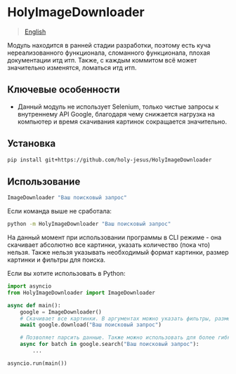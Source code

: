 # HolyImageDownloader

> [English](https://github.com/holy-jesus/HolyImageDownloader/blob/main/README.md)

Модуль находится в ранней стадии разработки, поэтому есть куча нереализованного функционала, сломанного функционала, плохая документации итд итп. Также, с каждым коммитом всё может значительно изменятся, ломаться итд итп.

## Ключевые особенности
- Данный модуль не использует Selenium, только чистые запросы к внутреннему API Google, благодаря чему снижается нагрузка на компьютер и время скачивания картинок сокращается значительно.

## Установка


```bash
pip install git+https://github.com/holy-jesus/HolyImageDownloader
```

## Использование

```bash
ImageDownloader "Ваш поисковый запрос"
```

Если команда выше не сработала:

```bash
python -m HolyImageDownloader "Ваш поисковый запрос"
```

На данный момент при использовании программы в CLI режиме - она скачивает абсолютно все картинки, указать количество (пока что) нельзя. Также нельзя указывать необходимый формат картинки, размер картинки и фильтры для поиска.

Если вы хотите использовать в Python:
```python
import asyncio
from HolyImageDownloader import ImageDownloader

async def main():
    google = ImageDownloader()
    # Скачивает все картинки. В аргументах можно указать фильтры, размер картинки и количество загрузчиков.
    await google.download("Ваш поисковый запрос")

    # Позволяет парсить данные. Также можно использовать для более гибкой загрузки картинок.
    async for batch in google.search("Ваш поисковый запрос"):
        ...

asyncio.run(main())
```

